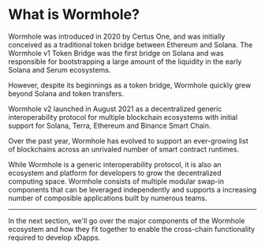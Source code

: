 # What is Wormhole?

Wormhole was introduced in 2020 by Certus One, and was initially conceived as a traditional token bridge between Ethereum and Solana. The Wormhole v1 Token Bridge was the first bridge on Solana and was responsible for bootstrapping a large amount of the liquidity in the early Solana and Serum ecosystems.

However, despite its beginnings as a token bridge, Wormhole quickly grew beyond Solana and token transfers.

Wormhole v2 launched in August 2021 as a decentralized generic interoperability protocol for multiple blockchain ecosystems with initial support for Solana, Terra, Ethereum and Binance Smart Chain.

Over the past year, Wormhole has evolved to support an ever-growing list of blockchains across an unrivaled number of smart contract runtimes.

While Wormhole is a generic interoperability protocol, it is also an ecosystem and platform for developers to grow the decentralized computing space. Wormhole consists of multiple modular swap-in components that can be leveraged independently and supports a increasing number of composible applications built by numerous teams.

---

In the next section, we'll go over the major components of the Wormhole ecosystem and how they fit together to enable the cross-chain functionality required to develop xDapps.
